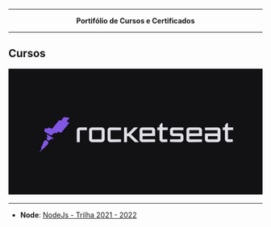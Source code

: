 
---

<div align="center">
<text><strong>Portifólio de Cursos e Certificados</strong><text>
</div>

---

## **Cursos**

<img src="./img/rocketseat.jpg" alt="Trilha Ignite" width="100%" height="250px">

---
  
- **Node**: <a href="https://github.com/marcosfillipe/nodejs2022">NodeJs - Trilha 2021 - 2022</a> 
